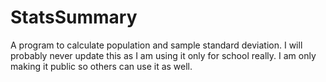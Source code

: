 # StatsSummary

A program to calculate population and sample standard deviation. I will probably never update this as I am using it only for school really. I am only making it public so others can use it as well.
